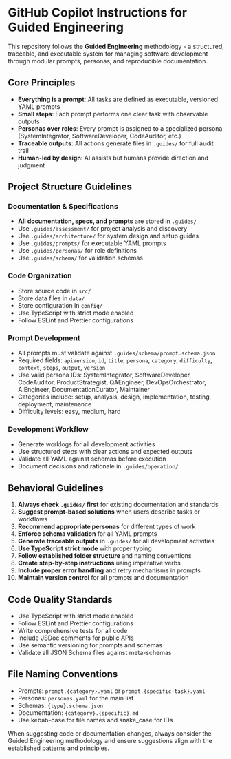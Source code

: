 # GitHub Copilot Instructions for Guided Engineering

This repository follows the **Guided Engineering** methodology - a structured, traceable, and executable system for managing software development through modular prompts, personas, and reproducible documentation.

## Core Principles

- **Everything is a prompt**: All tasks are defined as executable, versioned YAML prompts
- **Small steps**: Each prompt performs one clear task with observable outputs
- **Personas over roles**: Every prompt is assigned to a specialized persona (SystemIntegrator, SoftwareDeveloper, CodeAuditor, etc.)
- **Traceable outputs**: All actions generate files in `.guides/` for full audit trail
- **Human-led by design**: AI assists but humans provide direction and judgment

## Project Structure Guidelines

### Documentation & Specifications

- **All documentation, specs, and prompts** are stored in `.guides/`
- Use `.guides/assessment/` for project analysis and discovery
- Use `.guides/architecture/` for system design and setup guides
- Use `.guides/prompts/` for executable YAML prompts
- Use `.guides/personas/` for role definitions
- Use `.guides/schema/` for validation schemas

### Code Organization

- Store source code in `src/`
- Store data files in `data/`
- Store configuration in `config/`
- Use TypeScript with strict mode enabled
- Follow ESLint and Prettier configurations

### Prompt Development

- All prompts must validate against `.guides/schema/prompt.schema.json`
- Required fields: `apiVersion`, `id`, `title`, `persona`, `category`, `difficulty`, `context`, `steps`, `output`, `version`
- Use valid persona IDs: SystemIntegrator, SoftwareDeveloper, CodeAuditor, ProductStrategist, QAEngineer, DevOpsOrchestrator, AIEngineer, DocumentationCurator, Maintainer
- Categories include: setup, analysis, design, implementation, testing, deployment, maintenance
- Difficulty levels: easy, medium, hard

### Development Workflow

- Generate worklogs for all development activities
- Use structured steps with clear actions and expected outputs
- Validate all YAML against schemas before execution
- Document decisions and rationale in `.guides/operation/`

## Behavioral Guidelines

1. **Always check `.guides/` first** for existing documentation and standards
2. **Suggest prompt-based solutions** when users describe tasks or workflows
3. **Recommend appropriate personas** for different types of work
4. **Enforce schema validation** for all YAML prompts
5. **Generate traceable outputs** in `.guides/` for all development activities
6. **Use TypeScript strict mode** with proper typing
7. **Follow established folder structure** and naming conventions
8. **Create step-by-step instructions** using imperative verbs
9. **Include proper error handling** and retry mechanisms in prompts
10. **Maintain version control** for all prompts and documentation

## Code Quality Standards

- Use TypeScript with strict mode enabled
- Follow ESLint and Prettier configurations
- Write comprehensive tests for all code
- Include JSDoc comments for public APIs
- Use semantic versioning for prompts and schemas
- Validate all JSON Schema files against meta-schemas

## File Naming Conventions

- Prompts: `prompt.{category}.yaml` or `prompt.{specific-task}.yaml`
- Personas: `personas.yaml` for the main list
- Schemas: `{type}.schema.json`
- Documentation: `{category}.{specific}.md`
- Use kebab-case for file names and snake_case for IDs

When suggesting code or documentation changes, always consider the Guided Engineering methodology and ensure suggestions align with the established patterns and principles.
